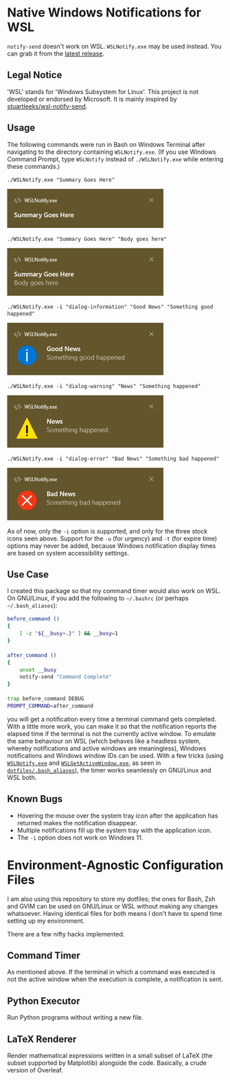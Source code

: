 # Native Windows Notifications for WSL
`notify-send` doesn't work on WSL. `WSLNotify.exe` may be used instead. You can
grab it from the
[latest release](https://github.com/tfpf/WSLNotify/releases/latest).

## Legal Notice
'WSL' stands for 'Windows Subsystem for Linux'. This project is not developed
or endorsed by Microsoft. It is mainly inspired by
[stuartleeks/wsl-notify-send](https://github.com/stuartleeks/wsl-notify-send).

## Usage
The following commands were run in Bash on Windows Terminal after navigating to
the directory containing `WSLNotify.exe`. (If you use Windows Command Prompt,
type `WSLNotify` instead of `./WSLNotify.exe` while entering these commands.)

```
./WSLNotify.exe "Summary Goes Here"
```
![summary](WSLNotify/gallery/1_summary.png)

```
./WSLNotify.exe "Summary Goes Here" "Body goes here"
```
![summarybody](WSLNotify/gallery/2_summary_and_body.png)

```
./WSLNotify.exe -i "dialog-information" "Good News" "Something good happened"
```
![information](WSLNotify/gallery/3_information.png)

```
./WSLNotify.exe -i "dialog-warning" "News" "Something happened"
```
![warning](WSLNotify/gallery/4_warning.png)

```
./WSLNotify.exe -i "dialog-error" "Bad News" "Something bad happened"
```
![error](WSLNotify/gallery/5_error.png)

As of now, only the `-i` option is supported, and only for the three stock
icons seen above. Support for the `-u` (for urgency) and `-t` (for expire time)
options may never be added, because Windows notification display times are
based on system accessibility settings.

## Use Case
I created this package so that my command timer would also work on WSL. On
GNU/Linux, if you add the following to `~/.bashrc` (or perhaps
`~/.bash_aliases`):
```bash
before_command ()
{
    [ -z "${__busy+.}" ] && __busy=1
}

after_command ()
{
    unset __busy
    notify-send "Command Complete"
}

trap before_command DEBUG
PROMPT_COMMAND=after_command
```
you will get a notification every time a terminal command gets completed. With
a little more work, you can make it so that the notification reports the
elapsed time if the terminal is not the currently active window. To emulate the
same behaviour on WSL (which behaves like a headless system, whereby
notifications and active windows are meaningless), Windows notifications and
Windows window IDs can be used. With a few tricks (using
[`WSLNotify.exe`](https://github.com/tfpf/WSLNotify/releases/latest) and
[`WSLGetActiveWindow.exe`](https://github.com/tfpf/WSLNotify/releases/latest),
as seen in [`dotfiles/.bash_aliases`](dotfiles/.bash_aliases)), the timer works
seamlessly on GNU/Linux and WSL both.

## Known Bugs
* Hovering the mouse over the system tray icon after the application has
returned makes the notification disappear.
* Multiple notifications fill up the system tray with the application icon.
* The `-i` option does not work on Windows 11.

# Environment-Agnostic Configuration Files
I am also using this repository to store my dotfiles; the ones for Bash, Zsh
and GVIM can be used on GNU/Linux or WSL without making any changes whatsoever.
Having identical files for both means I don't have to spend time setting up my
environment.

There are a few nifty hacks implemented.

## Command Timer
As mentioned above. If the terminal in which a command was executed is not the
active window when the execution is complete, a notification is sent.

## Python Executor
Run Python programs without writing a new file.

## LaTeX Renderer
Render mathematical expressions written in a small subset of LaTeX (the subset
supported by Matplotlib) alongside the code. Basically, a crude version of
Overleaf.
